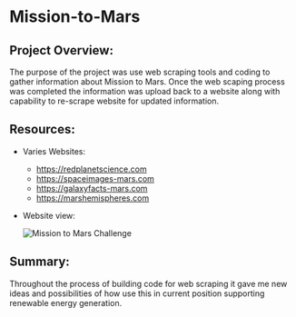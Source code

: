 # Mission-to-Mars

## Project Overview:
The purpose of the project was use web scraping tools and coding to gather information about Mission to Mars. Once the web scaping process was completed the information was upload back to a website along with capability to re-scrape website for updated information.

## Resources:
  - Varies Websites:
    - https://redplanetscience.com
    - https://spaceimages-mars.com
    - https://galaxyfacts-mars.com
    - https://marshemispheres.com

  - Website view:
  
      ![Mission to Mars Challenge](https://user-images.githubusercontent.com/92836648/149024103-f87a7e2b-9601-4cab-8bac-126eb56e2e5f.png)

## Summary:
Throughout the process of building code for web scraping it gave me new ideas and possibilities of how use this in current position supporting renewable energy generation.
